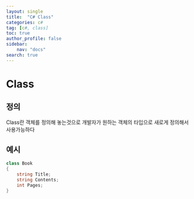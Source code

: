 ```yaml
---
layout: single
title:  "C# Class"
categories: c#
tag: [c#, class]
toc: true
author_profile: false
sidebar:
    nav: "docs"
search: true
---
```


# Class

## 정의
Class란 객체를 정의해 놓는것으로 개발자가 원하는 객체의 타입으로 새로게  정의해서 사용가능하다
## 예시
```c#
class Book
{
    string Title;
    string Contents;    
    int Pages;
}
```